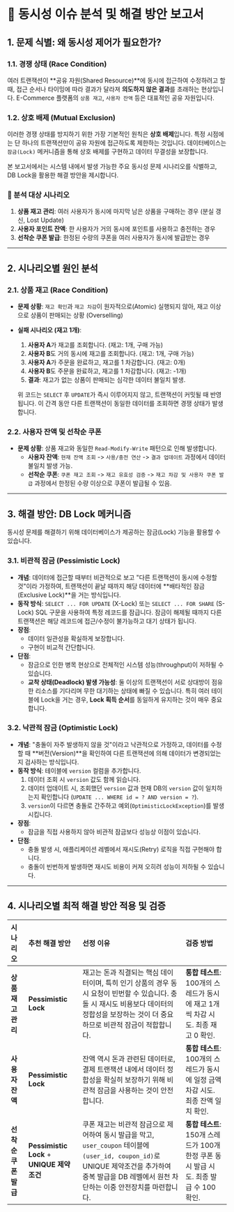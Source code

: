 # 🚀 동시성 이슈 분석 및 해결 방안 보고서

## 1. 문제 식별: 왜 동시성 제어가 필요한가?

### 1.1. 경쟁 상태 (Race Condition)
여러 트랜잭션이 **공유 자원(Shared Resource)**에 동시에 접근하여 수정하려고 할 때, 접근 순서나 타이밍에 따라 결과가 달라져 **의도하지 않은 결과**를 초래하는 현상입니다. E-Commerce 플랫폼의 `상품 재고`, `사용자 잔액` 등은 대표적인 공유 자원입니다.

### 1.2. 상호 배제 (Mutual Exclusion)
이러한 경쟁 상태를 방지하기 위한 가장 기본적인 원칙은 **상호 배제**입니다. 특정 시점에는 단 하나의 트랜잭션만이 공유 자원에 접근하도록 제한하는 것입니다. 데이터베이스는 `잠금(Lock)` 메커니즘을 통해 상호 배제를 구현하고 데이터 무결성을 보장합니다.

본 보고서에서는 시스템 내에서 발생 가능한 주요 동시성 문제 시나리오를 식별하고, DB Lock을 활용한 해결 방안을 제시합니다.

### 🎯 분석 대상 시나리오
1.  **상품 재고 관리**: 여러 사용자가 동시에 마지막 남은 상품을 구매하는 경우 (분실 갱신, Lost Update)
2.  **사용자 포인트 잔액**: 한 사용자가 거의 동시에 포인트를 사용하고 충전하는 경우
3.  **선착순 쿠폰 발급**: 한정된 수량의 쿠폰을 여러 사용자가 동시에 발급받는 경우

---

## 2. 시나리오별 원인 분석

### 2.1. 상품 재고 (Race Condition)

-   **문제 상황**: `재고 확인`과 `재고 차감`이 원자적으로(Atomic) 실행되지 않아, 재고 이상으로 상품이 판매되는 상황 (Overselling)

-   **실패 시나리오 (재고 1개)**:
    1.  **사용자 A**가 재고를 조회합니다. (재고: 1개, 구매 가능)
    2.  **사용자 B**도 거의 동시에 재고를 조회합니다. (재고: 1개, 구매 가능)
    3.  **사용자 A**가 주문을 완료하고, 재고를 1 차감합니다. (재고: 0개)
    4.  **사용자 B**도 주문을 완료하고, 재고를 1 차감합니다. (재고: -1개)
    5.  **결과**: 재고가 없는 상품이 판매되는 심각한 데이터 불일치 발생.

    위 코드는 `SELECT` 후 `UPDATE`가 즉시 이루어지지 않고, 트랜잭션이 커밋될 때 반영됩니다. 이 간격 동안 다른 트랜잭션이 동일한 데이터를 조회하면 경쟁 상태가 발생합니다.

### 2.2. 사용자 잔액 및 선착순 쿠폰

-   **문제 상황**: 상품 재고와 동일한 `Read-Modify-Write` 패턴으로 인해 발생합니다.
    -   **사용자 잔액**: `현재 잔액 조회` -> `사용/충전 연산` -> `결과 업데이트` 과정에서 데이터 불일치 발생 가능.
    -   **선착순 쿠폰**: `쿠폰 재고 조회` -> `재고 유효성 검증` -> `재고 차감 및 사용자 쿠폰 발급` 과정에서 한정된 수량 이상으로 쿠폰이 발급될 수 있음.

---

## 3. 해결 방안: DB Lock 메커니즘

동시성 문제를 해결하기 위해 데이터베이스가 제공하는 잠금(Lock) 기능을 활용할 수 있습니다.

### 3.1. 비관적 잠금 (Pessimistic Lock)

-   **개념**: 데이터에 접근할 때부터 비관적으로 보고 "다른 트랜잭션이 동시에 수정할 것"이라 가정하여, 트랜잭션이 끝날 때까지 해당 데이터에 **배타적인 잠금(Exclusive Lock)**을 거는 방식입니다.
-   **동작 방식**: `SELECT ... FOR UPDATE` (X-Lock) 또는 `SELECT ... FOR SHARE` (S-Lock) SQL 구문을 사용하여 특정 레코드를 잠급니다. 잠금이 해제될 때까지 다른 트랜잭션은 해당 레코드에 접근/수정이 불가능하고 대기 상태가 됩니다.
-   **장점**:
    -   데이터 일관성을 확실하게 보장합니다.
    -   구현이 비교적 간단합니다.
-   **단점**:
    -   잠금으로 인한 병목 현상으로 전체적인 시스템 성능(throughput)이 저하될 수 있습니다.
    -   **교착 상태(Deadlock) 발생 가능성**: 둘 이상의 트랜잭션이 서로 상대방이 점유한 리소스를 기다리며 무한 대기하는 상태에 빠질 수 있습니다. 특히 여러 테이블에 Lock을 거는 경우, **Lock 획득 순서**를 동일하게 유지하는 것이 매우 중요합니다.

### 3.2. 낙관적 잠금 (Optimistic Lock)

-   **개념**: "충돌이 자주 발생하지 않을 것"이라고 낙관적으로 가정하고, 데이터를 수정할 때 **버전(Version)**을 확인하여 다른 트랜잭션에 의해 데이터가 변경되었는지 검사하는 방식입니다.
-   **동작 방식**: 테이블에 `version` 컬럼을 추가합니다.
    1.  데이터 조회 시 `version` 값도 함께 읽습니다.
    2.  데이터 업데이트 시, 조회했던 `version` 값과 현재 DB의 `version` 값이 일치하는지 확인합니다 (`UPDATE ... WHERE id = ? AND version = ?`).
    3.  `version`이 다르면 충돌로 간주하고 예외(`OptimisticLockException`)를 발생시킵니다.
-   **장점**:
    -   잠금을 직접 사용하지 않아 비관적 잠금보다 성능상 이점이 있습니다.
-   **단점**:
    -   충돌 발생 시, 애플리케이션 레벨에서 재시도(Retry) 로직을 직접 구현해야 합니다.
    -   충돌이 빈번하게 발생하면 재시도 비용이 커져 오히려 성능이 저하될 수 있습니다.
---

## 4. 시나리오별 최적 해결 방안 적용 및 검증

| 시나리오 | 추천 해결 방안 | 선정 이유 | 검증 방법 |
| :--- | :--- | :--- |:--- |
| **상품 재고 관리** | **Pessimistic Lock** | 재고는 돈과 직결되는 핵심 데이터이며, 특히 인기 상품의 경우 동시 요청이 빈번할 수 있습니다. 충돌 시 재시도 비용보다 데이터의 정합성을 보장하는 것이 더 중요하므로 비관적 잠금이 적합합니다. | **통합 테스트**: 100개의 스레드가 동시에 재고 1개씩 차감 시도. 최종 재고 0 확인. |
| **사용자 잔액** | **Pessimistic Lock** | 잔액 역시 돈과 관련된 데이터로, 결제 트랜잭션 내에서 데이터 정합성을 확실히 보장하기 위해 비관적 잠금을 사용하는 것이 안전합니다. | **통합 테스트**: 100개의 스레드가 동시에 일정 금액 차감 시도. 최종 잔액 일치 확인. |
| **선착순 쿠폰 발급**| **Pessimistic Lock** + **UNIQUE 제약조건** | 쿠폰 재고는 비관적 잠금으로 제어하여 동시 발급을 막고, `user_coupon` 테이블에 `(user_id, coupon_id)`로 UNIQUE 제약조건을 추가하여 중복 발급을 DB 레벨에서 원천 차단하는 이중 안전장치를 마련합니다. | **통합 테스트**: 150개 스레드가 100개 한정 쿠폰 동시 발급 시도. 최종 발급 수 100 확인. |

